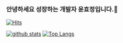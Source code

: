 ### 안녕하세요 성장하는 개발자 윤효정입니다.👋
[![Hits](https://hits.seeyoufarm.com/api/count/incr/badge.svg?url=https%3A%2F%2Fgithub.com%2Fshinplest)](https://hits.seeyoufarm.com)
<!--
**hyojeongyun/hyojeongyun** is a ✨ _special_ ✨ repository because its `README.md` (this file) appears on your GitHub profile.

Here are some ideas to get you started:

- 🔭 I’m currently working on ...
- 🌱 I’m currently learning ...
- 👯 I’m looking to collaborate on ...
- 🤔 I’m looking for help with ...
- 💬 Ask me about ...
- 📫 How to reach me: ...
- 😄 Pronouns: ...
- ⚡ Fun fact: ...
-->

[![github stats](https://github-readme-stats.vercel.app/api?username=hyojeongyun&show_icons=true&hide_border=true)](https://github.com/hyojeongyun)
[![Top Langs](https://github-readme-stats.vercel.app/api/top-langs/?username=hyojeongyun&layout=compact)](https://github.com/hyojeongyun)
